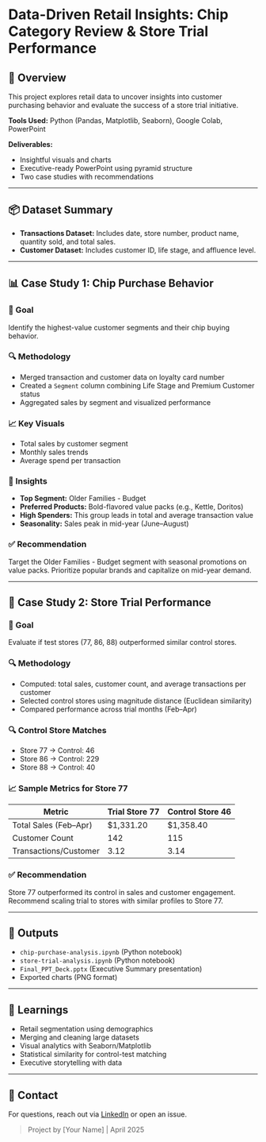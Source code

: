 # Data-Driven Retail Insights: Chip Category Review & Store Trial Performance

## 🧠 Overview
This project explores retail data to uncover insights into customer purchasing behavior and evaluate the success of a store trial initiative.

**Tools Used:** Python (Pandas, Matplotlib, Seaborn), Google Colab, PowerPoint

**Deliverables:**
- Insightful visuals and charts
- Executive-ready PowerPoint using pyramid structure
- Two case studies with recommendations

---

## 📦 Dataset Summary
- **Transactions Dataset:** Includes date, store number, product name, quantity sold, and total sales.
- **Customer Dataset:** Includes customer ID, life stage, and affluence level.

---

## 📊 Case Study 1: Chip Purchase Behavior

### 🎯 Goal
Identify the highest-value customer segments and their chip buying behavior.

### 🔍 Methodology
- Merged transaction and customer data on loyalty card number
- Created a `Segment` column combining Life Stage and Premium Customer status
- Aggregated sales by segment and visualized performance

### 📈 Key Visuals
- Total sales by customer segment
- Monthly sales trends
- Average spend per transaction

### 🧠 Insights
- **Top Segment:** Older Families - Budget
- **Preferred Products:** Bold-flavored value packs (e.g., Kettle, Doritos)
- **High Spenders:** This group leads in total and average transaction value
- **Seasonality:** Sales peak in mid-year (June–August)

### ✅ Recommendation
Target the Older Families - Budget segment with seasonal promotions on value packs. Prioritize popular brands and capitalize on mid-year demand.

---

## 🧪 Case Study 2: Store Trial Performance

### 🎯 Goal
Evaluate if test stores (77, 86, 88) outperformed similar control stores.

### 🔍 Methodology
- Computed: total sales, customer count, and average transactions per customer
- Selected control stores using magnitude distance (Euclidean similarity)
- Compared performance across trial months (Feb–Apr)

### 🔍 Control Store Matches
- Store 77 → Control: 46
- Store 86 → Control: 229
- Store 88 → Control: 40

### 📈 Sample Metrics for Store 77
| Metric                  | Trial Store 77 | Control Store 46 |
|-------------------------|----------------|------------------|
| Total Sales (Feb–Apr)   | $1,331.20      | $1,358.40        |
| Customer Count          | 142            | 115              |
| Transactions/Customer   | 3.12           | 3.14             |

### ✅ Recommendation
Store 77 outperformed its control in sales and customer engagement. Recommend scaling trial to stores with similar profiles to Store 77.

---

## 📁 Outputs
- `chip-purchase-analysis.ipynb` (Python notebook)
- `store-trial-analysis.ipynb` (Python notebook)
- `Final_PPT_Deck.pptx` (Executive Summary presentation)
- Exported charts (PNG format)

---

## 🚀 Learnings
- Retail segmentation using demographics
- Merging and cleaning large datasets
- Visual analytics with Seaborn/Matplotlib
- Statistical similarity for control-test matching
- Executive storytelling with data

---

## 💬 Contact
For questions, reach out via [LinkedIn](https://www.linkedin.com/) or open an issue.

> Project by [Your Name] | April 2025
